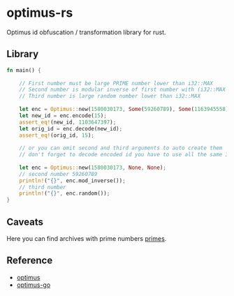 # optimus-rs

Optimus id obfuscation / transformation library for rust.

## Library

```rust
fn main() {
    
    // First number must be large PRIME number lower than i32::MAX
    // Second number is modular inverse of first number with (i32::MAX as u64 + 1)
    // Third number is large random number lower than i32::MAX
    
    let enc = Optimus::new(1580030173, Some(59260789), Some(1163945558)).unwrap();
    let new_id = enc.encode(15);
    assert_eq!(new_id, 1103647397);
    let orig_id = enc.decode(new_id);
    assert_eq!(orig_id, 15);
    
    // or you can omit second and third arguments to auto create them
    // don't forget to decode encoded id you have to use all the same 3 numbers
    
    let enc = Optimus::new(1580030173, None, None);
    // second number 59260789
    println!("{}", enc.mod_inverse());
    // third number
    println!("{}", enc.random());
}
```

## Caveats

Here you can find archives with prime numbers
[primes](https://primes.utm.edu/lists/small/millions/).

## Reference

- [optimus](https://github.com/jenssegers/optimus)
- [optimus-go](https://github.com/pjebs/optimus-go)
